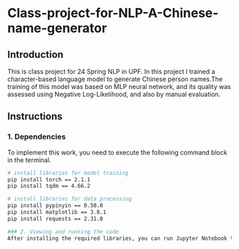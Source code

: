 # Class-project-for-NLP-A-Chinese-name-generator

## Introduction
This is class project for 24 Spring NLP in UPF. In this project I trained a character-based language model to generate Chinese person names.The training of this model was based on MLP neural network, and its quality was assessed using Negative Log-Likelihood, and also by manual evaluation.

## Instructions
### 1. Dependencies
To implement this work, you need to execute the following command block in the terminal. <br>
```Bash
# install libraries for model training
pip install torch == 2.1.1
pip install tqdm == 4.66.2

# install libraries for data processing
pip install pypinyin == 0.50.0
pip install matplotlib == 3.8.1
pip install requests == 2.31.0

### 2. Viewing and running the code
After installing the required libraries, you can run Jupyter Notebook to view and run the code.
